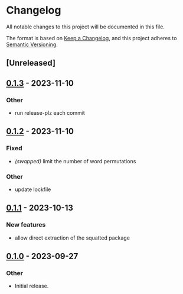 # Changelog
All notable changes to this project will be documented in this file.

The format is based on [Keep a Changelog](https://keepachangelog.com/en/1.0.0/),
and this project adheres to [Semantic Versioning](https://semver.org/spec/v2.0.0.html).

## [Unreleased]

## [0.1.3](https://github.com/rustfoundation/typomania/compare/v0.1.2...v0.1.3) - 2023-11-10

### Other
- run release-plz each commit

## [0.1.2](https://github.com/rustfoundation/typomania/compare/v0.1.1...v0.1.2) - 2023-11-10

### Fixed
- *(swapped)* limit the number of word permutations

### Other
- update lockfile

## [0.1.1](https://github.com/rustfoundation/typomania/compare/v0.1.0...v0.1.1) - 2023-10-13

### New features

- allow direct extraction of the squatted package

## [0.1.0](https://github.com/rustfoundation/typomania/releases/tag/v0.1.0) - 2023-09-27

### Other
- Initial release.
